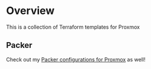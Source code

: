 # Overview
This is a collection of Terraform templates for Proxmox

## Packer
Check out my [Packer configurations for Proxmox](https://github.com/Cinderblook/tacklebox/tree/main/Packer/Proxmox) as well!